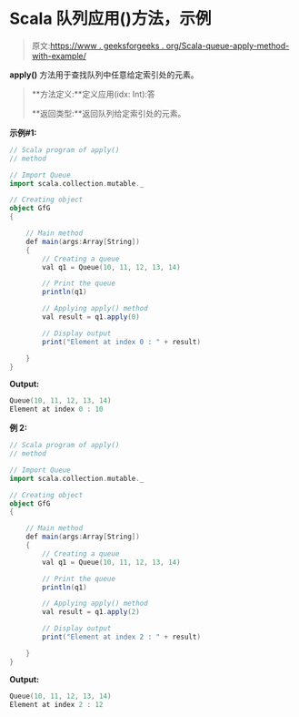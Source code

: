 # Scala 队列应用()方法，示例

> 原文:[https://www . geeksforgeeks . org/Scala-queue-apply-method-with-example/](https://www.geeksforgeeks.org/scala-queue-apply-method-with-example/)

**apply()** 方法用于查找队列中任意给定索引处的元素。

> **方法定义:**定义应用(idx: Int):答
> 
> **返回类型:**返回队列给定索引处的元素。

**示例#1:**

```scala
// Scala program of apply() 
// method 

// Import Queue  
import scala.collection.mutable._

// Creating object 
object GfG 
{ 

    // Main method 
    def main(args:Array[String]) 
    { 
        // Creating a queue 
        val q1 = Queue(10, 11, 12, 13, 14)

        // Print the queue
        println(q1)

        // Applying apply() method 
        val result = q1.apply(0)

        // Display output
        print("Element at index 0 : " + result)   

    } 
} 
```

**Output:**

```scala
Queue(10, 11, 12, 13, 14)
Element at index 0 : 10

```

**例 2:**

```scala
// Scala program of apply() 
// method 

// Import Queue  
import scala.collection.mutable._

// Creating object 
object GfG 
{ 

    // Main method 
    def main(args:Array[String]) 
    { 
        // Creating a queue 
        val q1 = Queue(10, 11, 12, 13, 14)

        // Print the queue
        println(q1)

        // Applying apply() method 
        val result = q1.apply(2)

        // Display output
        print("Element at index 2 : " + result)   

    } 
} 
```

**Output:**

```scala
Queue(10, 11, 12, 13, 14)
Element at index 2 : 12

```